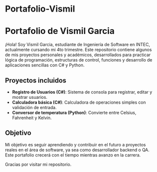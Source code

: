 # Portafolio-Vismil

# Portafolio de Vismil Garcia 

¡Hola! Soy Vismil Garcia, estudiante de Ingeniería de Software en INTEC, actualmente cursando mi 4to trimestre. Este repositorio contiene algunos de mis proyectos personales y académicos, desarrollados para practicar lógica de programación, estructuras de control, funciones y desarrollo de aplicaciones sencillas con C# y Python.

##  Proyectos incluidos

-  **Registro de Usuarios (C#)**: Sistema de consola para registrar, editar y mostrar usuarios.
-  **Calculadora básica (C#)**: Calculadora de operaciones simples con validación de entrada.
-  **Conversor de temperatura (Python)**: Convierte entre Celsius, Fahrenheit y Kelvin.

##  Objetivo

Mi objetivo es seguir aprendiendo y contribuir en el futuro a proyectos reales en el área de software, ya sea como desarrollador backend o QA. Este portafolio crecerá con el tiempo mientras avanzo en la carrera.

Gracias por visitar mi repositorio. 
